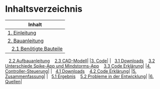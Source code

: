 # Inhaltsverzeichnis

|Inhalt|
|------|
|[1. Einleitung](01-Einleitung.md)|
|[2. Bauanleitung](02-Bauanleitung.md)| 
|&nbsp;&nbsp;&nbsp;[2.1 Benötigte Bauteile](02-Bauanleitung.md#Benötigte-Bauteile)
&nbsp;&nbsp;&nbsp;[2.2 Aufbauanleitung](02-Bauanleitung.md#Aufbauanleitung)
&nbsp;&nbsp;&nbsp;[2.3 CAD-Modell](02-Bauanleitung.md#CAD-Modell)|
|[3. Code](03-Code.md)|
|&nbsp;&nbsp;&nbsp;[3.1 Downloads](03-Code.md#Downloads)
&nbsp;&nbsp;&nbsp;[3.2 Unterschiede Spike-App und Mindstorms-App](03-Code.md#Unterschiede-Spike-App-und-Mindstorms-App)
&nbsp;&nbsp;&nbsp;[3.3 Code Erklärung](03-Code.md#Code-Erklärung)|
|[4. Controller-Steuerung](04-Controller_Steuerung.md)|
|&nbsp;&nbsp;&nbsp;[4.1 Downloads](04-Controller_Steuerung.md#Downloads-1)
&nbsp;&nbsp;&nbsp;[4.2 Code Erklärung](04-Controller_Steuerung.md#Code-Erklärung-1)|
|[5. Zusammenfassung](05-Zusammenfassung.md)|
|&nbsp;&nbsp;&nbsp;[5.1 Ergebnis](05-Zusammenfassung.md#Ergebnis)
&nbsp;&nbsp;&nbsp;[5.2 Probleme in der Entwicklung](05-Zusammenfassung.md#Probleme-in-der-Entwicklung)|
|[6. Quellen](06-Quellen.md)|

